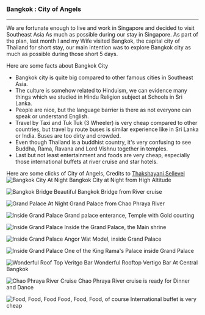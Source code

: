 
### Bangkok : City of Angels
---
We are fortunate enough to live and work in Singapore and decided to visit Southeast Asia
As much as possible during our stay in Singapore. As part of the plan, last month I and my
Wife visited Bangkok, the capital city of Thailand for short stay, our main intention was
to explore Bangkok city as much as possible during those short 5 days.

Here are some facts about Bangkok City
<ul>
<li>  Bangkok city is quite big compared to other famous cities in Southeast Asia.</li>
<li<  The city is set up around the Chao Phraya River delta in Central Thailand, it is 
	similar setup like western countries.</li>
<li>  The culture is somehow related to Hinduism,  we can evidence many things which we 
	studied in Hindu Religion subject at Schools in Sri Lanka.</li>
<li>People are nice, but the language barrier is there as not everyone can speak or 
	understand English.</li>
<li>Travel by Taxi and Tuk Tuk (3 Wheeler) is very cheap compared to other countries,
	but travel by route buses is similar experience like in Sri Lanka or India.
	Buses are too dirty and crowded.</li>
<li>Even though Thailand is a buddhist country, it's very confusing to see Buddha, Rama,
	Ravana and Lord Vishnu together in temples.</li>
<li> Last but not least entertainment and foods are very cheap, especially those international
    buffets at river cruise and star hotels. 
</ul>
	
Here are some clicks of City of Angels, Credits to [Thakshayani Sellevel](https://www.facebook.com/thakshayani)
![Bangkok City At Night][img1]
			Bangkok City at Night from High Altitude


![Bangkok Bridge][img2]
			Beautiful Bangkok Bridge from River cruise
			

![Grand Palace At Night][img3]
			Grand Palace from Chao Phraya River


![Inside Grand Palace][img4]
			Grand palace enterance, Temple with Gold courting 


![Inside Grand Palace][img5]
			Inside the Grand Palace, the Main shrine


![Inside Grand Palace][img6]
			Angor Wat Model, inside Grand Palace
			
			
![Inside Grand Palace][img7]
			One of the King Rama's Palace inside Grand Palace


![Wonderful Roof Top Veritgo Bar][img8]
			Wonderful Rooftop Vertigo Bar At Central Bangkok
			
			
![Chao Phraya River Cruise][img9]
			Chao Phraya River cruise is ready for Dinner and Dance
			

![Food, Food, Food][img10]
			Food, Food, Food, of course International buffet is 
			very cheap


[img1]:/static/res/1.jpg "Bangkok City at Night from High Altitude"
[img2]:/static/res/2.jpg "Beautiful Bangkok Bridge from River cruise"
[img3]:/static/res/3.jpg "Grand Palace from Chao Phraya River"
[img4]:/static/res/4.jpg "Grand palace enterance, Temple with Gold courting"
[img5]:/static/res/5.jpg "Inside the Grand Palace, the Main shrine"
[img6]:/static/res/6.jpg "Angor Wat Model, inside Grand Palace"
[img7]:/static/res/7.jpg "One of the King Rama's Palace inside Grand Palace"
[img8]:/static/res/8.jpg "Wonderful Rooftop Vertigo Bar At Central Bangkok"
[img9]:/static/res/9.jpg "Chao Phraya River cruise is ready for Dinner and Dance"
[img10]:/static/res/10.jpg "Food, Food, Food, of course International buffet is very cheap"


